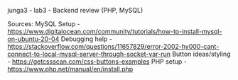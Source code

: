 junga3 - lab3 -  Backend review (PHP, MySQL)

Sources:
MySQL Setup - https://www.digitalocean.com/community/tutorials/how-to-install-mysql-on-ubuntu-20-04
Debugging help - https://stackoverflow.com/questions/11657829/error-2002-hy000-cant-connect-to-local-mysql-server-through-socket-var-run
Button ideas/styling - https://getcssscan.com/css-buttons-examples
PHP setup - https://www.php.net/manual/en/install.php


